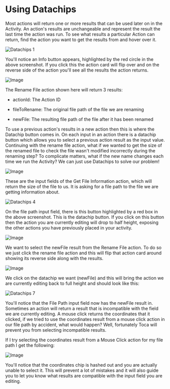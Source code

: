
# Using Datachips



 
Most actions will return one or more results that can be used later on in the Activity. An action\'s results are unchangeable and represent the result the last time the action was run.
To see what results a particular Action can return, find the action you want to get the results from and hover over it.

![Datachips 1](https://docs.toca.io/hs-fs/hubfs/Datachips%201.png?width=404&name=Datachips%201.png) 

You'll notice an Info button appears, highlighted by the red circle in the above screenshot.
If you click this the action card will flip over and on the reverse side of the action you'll see all the results the action returns.

![Image](https://lh5.googleusercontent.com/gF-ib2k7weSu0u38bc1QapbtV4ycCjz2syweJEa643hxeEgwv1cXV3uDUMK9Qxow-YrthdaWzCZiDdIpWFaV_fOzaoVcY1IdTXtE9MX1_2-5yAD0j6unm56I_lOxHIyhWeVTqopr) 

The Rename File action shown here will return 3 results:


- actionId: The Action ID


- fileToRename: The original file path of the file we are renaming


- newFile: The resulting file path of the file after it has been renamed

To use a previous action's results in a new action then this is where the Datachip button comes in. On each input in an action there is a datachip button which allows you to select a previous action result as the input value.
Continuing with the rename file action, what if we wanted to get the size of the renamed file to check the file wasn't modified incorrectly during the renaming step? To complicate matters, what if the new name changes each time we run the Activity? 
We can just use Datachips to solve our problem!

![Image](https://lh6.googleusercontent.com/5JrHwqFiBFp1CbgRRSA-bHknIvgtOPClkEbSkzObjUwF_btV-HYcGgf5GYLkXW-NIvrvH099U6T2dQ0ki7SJMeRV2Bt-1LRjJj9ldW_loSkSlWu9INEMevroKuDuojCb-vaRhMt9) 

These are the input fields of the Get File Information action, which will return the size of the file to us. 
It is asking for a file path to the file we are getting information about.

![Datachips 4](https://docs.toca.io/hs-fs/hubfs/Datachips%204.png?width=376&name=Datachips%204.png) 

On the file path input field, there is this button highlighted by a red box in the above screenshot. This is the datachip button.
If you click on this button then the action you are currently editing will drop to half height, exposing the other actions you have previously placed in your activity.

![Image](https://lh6.googleusercontent.com/gCvgytGd5KhOHYLSmOzQa0vPSFwZa6EKJwC5mN701LOH9Tc_V_SP9u8mNPlJQUt61qZKpQqhSxhj3_pKRW9xwzcJxjRVcAatqECXwXEx_sLVF6IO1XteG1nTXU4alWvlGgY6ZKYM) 

We want to select the newFile result from the Rename File action. To do so we just click the rename file action and this will flip that action card around showing its reverse side along with the results.

![Image](https://lh6.googleusercontent.com/FXn35B11IX79bypHxArygEQ8PgRpMne7cOEATmLLr8HJ-UA7vCpA0p1DkNCdYlja4JlezbwFEZt_9sDtyUEX2HvtOdUpOtPLU_eA6C4KfizE6vmNBewaV-Q-jfAol7ofKTLNgjHN) 

We click on the datachip we want (newFile) and this will bring the action we are currently editing back to full height and should look like this:

![Datachips 7](https://docs.toca.io/hs-fs/hubfs/Datachips%207.png?width=350&name=Datachips%207.png) 

You'll notice that the File Path input field now has the newFile result in.
Sometimes an action will return a result that is incompatible with the field we are currently editing. A mouse click returns the coordinates that it clicked,  if we tried to use the coordinates result from a mouse click action in our file path by accident, what would happen?
Well, fortunately Toca will prevent you from selecting incompatible results.


If I try selecting the coordinates result from a Mouse Click action for my file path I get the following:

![Image](https://lh5.googleusercontent.com/ThgWMcS8hMnWKcXYC2BoEhhStGZuPW4_2k5zqLNCDhn3ciw7MGkEG0Jt5YJUwuBLYPlRvYCtOJUABeBNiupgtSuE9H2PstOU3A359DQ2lXBYr-rkV6Q5FVawCiHdNd4lo10Z0usj) 

You'll notice that the coordinates chip is hashed out and you are actually unable to select it.
This will prevent a lot of mistakes and it will also guide you to let you know what results are compatible with the input field you are editing.


 
